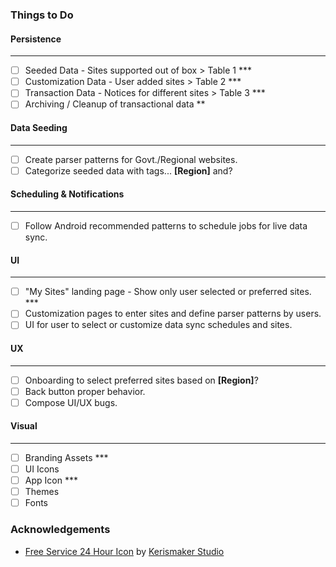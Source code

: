 ### Things to Do

#### Persistence

---

- [ ] Seeded Data - Sites supported out of box > Table 1 \*\*\*
- [ ] Customization Data - User added sites > Table 2 \*\*\*
- [ ] Transaction Data - Notices for different sites > Table 3 \*\*\*
- [ ] Archiving / Cleanup of transactional data \*\*

#### Data Seeding

---

- [ ] Create parser patterns for Govt./Regional websites.
- [ ] Categorize seeded data with tags... **[Region]** and?

#### Scheduling & Notifications

---

- [ ] Follow Android recommended patterns to schedule jobs for live data sync.

#### UI

---

- [ ] "My Sites" landing page - Show only user selected or preferred sites. \*\*\*
- [ ] Customization pages to enter sites and define parser patterns by users.
- [ ] UI for user to select or customize data sync schedules and sites.

#### UX

---

- [ ] Onboarding to select preferred sites based on **[Region]**?
- [ ] Back button proper behavior.
- [ ] Compose UI/UX bugs.

#### Visual

---

- [ ] Branding Assets \*\*\*
- [ ] UI Icons
- [ ] App Icon \*\*\*
- [ ] Themes
- [ ] Fonts

### Acknowledgements

- <a href="https://iconscout.com/icons/service-24-hour" target="_blank">Free Service 24 Hour
  Icon</a> by <a href="https://iconscout.com/contributors/kerismaker" target="_blank">Kerismaker Studio</a>
